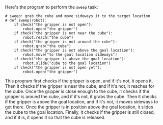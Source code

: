 Here's the program to perform the `sweep` task:

```
# sweep: grab the cube and move sideways it to the target location
# def sweep(robot):
    if check("the gripper is not open"):
        robot.open("the gripper")
    if check("the gripper is not near the cube"):
        robot.reach("the cube")
    if check("the gripper is not around the cube"):
        robot.grab("the cube")
    if check("the gripper is not above the goal location"):
        robot.move("to the goal location sideways")
    if check("the gripper is above the goal location"):
        robot.slide("cube to the goal location")
    if check("the gripper is not open yet"):
        robot.open("the gripper")
```

This program first checks if the gripper is open, and if it's not, it opens it. Then it checks if the gripper is near the cube, and if it's not, it reaches for the cube. Once the gripper is close enough to the cube, it checks if the gripper is around the cube, and if it's not, it grabs the cube. Then it checks if the gripper is above the goal location, and if it's not, it moves sideways to get there. Once the gripper is in position above the goal location, it slides the cube to the goal location. Finally, it checks if the gripper is still closed, and if it is, it opens it so that the cube is released.